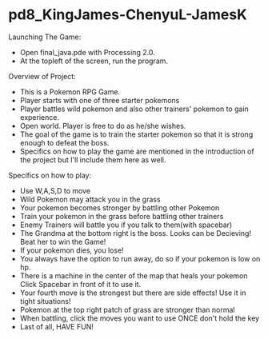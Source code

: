 pd8_KingJames-ChenyuL-JamesK
============================
Launching The Game:
 - Open final_java.pde with Processing 2.0.
 - At the topleft of the screen, run the program.

Overview of Project:
 - This is a Pokemon RPG Game.
 - Player starts with one of three starter pokemons
 - Player battles wild pokemon and also other trainers' pokemon to gain experience.
 - Open world. Player is free to do as he/she wishes.
 - The goal of the game is to train the starter pokemon so that it is strong enough to defeat the boss.
 - Specifics on how to play the game are mentioned in the introduction of the project but I'll include them here as well.

Specifics on how to play:
 - Use W,A,S,D to move
 - Wild Pokemon may attack you in the grass
 - Your pokemon becomes stronger by battling other Pokemon
 - Train your pokemon in the grass before battling other trainers
 - Enemy Trainers will battle you if you talk to them(with spacebar)
 - The Grandma at the bottom right is the boss. Looks can be Decieving!
   Beat her to win the Game!
 - If your pokemon dies, you lose!
 - You always have the option to run away, do so if your pokemon is low on hp.
 - There is a machine in the center of the map that heals your pokemon
   Click Spacebar in front of it to use it.
 - Your fourth move is the strongest but there are side effects!
   Use it in tight situations!
 - Pokemon at the top right patch of grass are stronger than normal
 - When battling, click the moves you want to use ONCE don't hold the key
 - Last of all, HAVE FUN!

